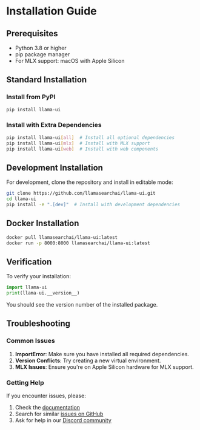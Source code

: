 # Installation Guide

## Prerequisites

- Python 3.8 or higher
- pip package manager
- For MLX support: macOS with Apple Silicon

## Standard Installation

### Install from PyPI

```bash
pip install llama-ui
```

### Install with Extra Dependencies

```bash
pip install llama-ui[all]  # Install all optional dependencies
pip install llama-ui[mlx]  # Install with MLX support
pip install llama-ui[web]  # Install with web components
```

## Development Installation

For development, clone the repository and install in editable mode:

```bash
git clone https://github.com/llamasearchai/llama-ui.git
cd llama-ui
pip install -e ".[dev]"  # Install with development dependencies
```

## Docker Installation

```bash
docker pull llamasearchai/llama-ui:latest
docker run -p 8000:8000 llamasearchai/llama-ui:latest
```

## Verification

To verify your installation:

```python
import llama-ui
print(llama-ui.__version__)
```

You should see the version number of the installed package.

## Troubleshooting

### Common Issues

1. **ImportError**: Make sure you have installed all required dependencies.
2. **Version Conflicts**: Try creating a new virtual environment.
3. **MLX Issues**: Ensure you're on Apple Silicon hardware for MLX support.

### Getting Help

If you encounter issues, please:

1. Check the [documentation](https://llamasearchai.github.io/llama-ui/)
2. Search for similar [issues on GitHub](https://github.com/llamasearchai/llama-ui/issues)
3. Ask for help in our [Discord community](https://discord.gg/llamasearch)
